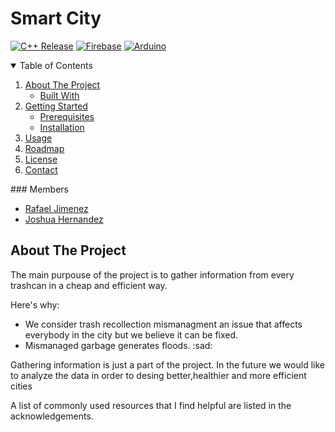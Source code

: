 # Smart City
[![C++ Release](https://img.shields.io/badge/c++-17-informational?style=for-the-badge&logo=c%2B%2B)](https://www.cplusplus.com/)
[![Firebase](https://img.shields.io/badge/Firebase-informational?style=for-the-badge&logo=firebase)](https://firebase.google.com/)
[![Arduino](https://img.shields.io/badge/Arduiono-1.8-informational?style=for-the-badge&logo=arduino)](https://www.arduino.cc/)

<details open="open">
  <summary>Table of Contents</summary>
  <ol>
    <li>
      <a href="#about-the-project">About The Project</a>
      <ul>
        <li><a href="#built-with">Built With</a></li>
      </ul>
    </li>
    <li>
      <a href="#getting-started">Getting Started</a>
      <ul>
        <li><a href="#prerequisites">Prerequisites</a></li>
        <li><a href="#installation">Installation</a></li>
      </ul>
    </li>
    <li><a href="#usage">Usage</a></li>
    <li><a href="#roadmap">Roadmap</a></li>
    <li><a href="#license">License</a></li>
    <li><a href="#contact">Contact</a></li>
  </ol>
</details>
### Members

- [Rafael Jimenez](https://github.com/rafaeljimenez01)
- [Joshua Hernandez](https://github.com/josh-hdz)

## About The Project


The main purpouse of the project is to gather information from every trashcan in a cheap and efficient way.

Here's why:
* We consider trash recollection mismanagment an issue that affects everybody in the city but we believe it can be fixed. 
* Mismanaged garbage generates floods. :sad:


Gathering information is just a part of the project. In the future we would like to analyze the data in order to desing better,healthier and more efficient cities

A list of commonly used resources that I find helpful are listed in the acknowledgements.



